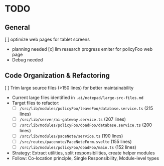 # TODO

## General 
[ ] optimize web pages for tablet screens 
  - planning needed
[x] llm research progress emiter for policyFoo web page
  - Debug needed

## Code Organization & Refactoring
[ ] Trim large source files (>150 lines) for better maintainability
  - Current large files identified in `.ai/notepad/large-src-files.md`
  - Target files to refactor:
    - [ ] `/src/lib/modules/policyFoo/leaveFoo/database.service.ts` (215 lines)
    - [ ] `/src/lib/server/ai-gateway.service.ts` (207 lines)
    - [ ] `/src/lib/modules/policyFoo/doadFoo/database.service.ts` (200 lines)
    - [ ] `/src/lib/modules/paceNote/service.ts` (190 lines)
    - [ ] `/src/routes/pacenote/PaceNoteForm.svelte` (155 lines)
    - [ ] `/src/lib/modules/policyFoo/doadFoo/main.ts` (152 lines)
  - Strategy: Extract utilities, split responsibilities, create helper modules
  - Follow: Co-location principle, Single Responsibility, Module-level types
